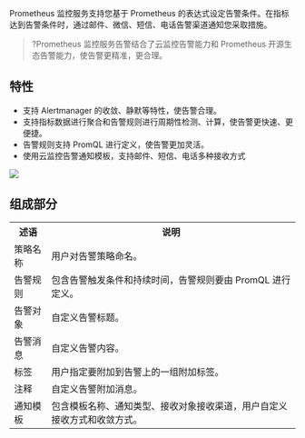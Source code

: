 
Prometheus 监控服务支持您基于 Prometheus 的表达式设定告警条件。在指标达到告警条件时，通过邮件、微信、短信、电话告警渠道通知您采取措施。

>?Prometheus 监控服务告警结合了云监控告警能力和 Prometheus 开源生态告警能力，使告警更精准，更合理。

## 特性
- 支持 Alertmanager 的收敛、静默等特性，使告警合理。
- 支持指标数据进行聚合和告警规则进行周期性检测、计算，使告警更快速、更便捷。
- 告警规则支持 PromQL 进行定义，使告警更加灵活。
- 使用云监控告警通知模板，支持邮件、短信、电话多种接收方式

![](https://main.qcloudimg.com/raw/3c76c8db94eb7f421fba232b3645794b.png)

## 组成部分
<table>
<tr>
<th>述语</th>
<th>说明</th>
</tr>
<tr>
<td>策略名称</td>
<td>用户对告警策略命名。</td>
</tr>
<tr>
<td>告警规则</td>
<td>包含告警触发条件和持续时间，告警规则要由 PromQL 进行定义。</td>
</tr>
<tr>
<td>告警对象</td>
<td>自定义告警标题。</td>
</tr>
<tr>
<td>告警消息</td>
<td>自定义告警内容。</td>
</tr>
<tr>
<td>标签</td>
<td>用户指定要附加到告警上的一组附加标签。</td>
</tr>
<tr>
<td>注释</td>
<td>自定义告警附加消息。</td>
</tr>
<tr>
<td>通知模板</td>
<td>包含模板名称、通知类型、接收对象接收渠道，用户自定义接收方式和收敛方式。</td>
</tr>
</table>
